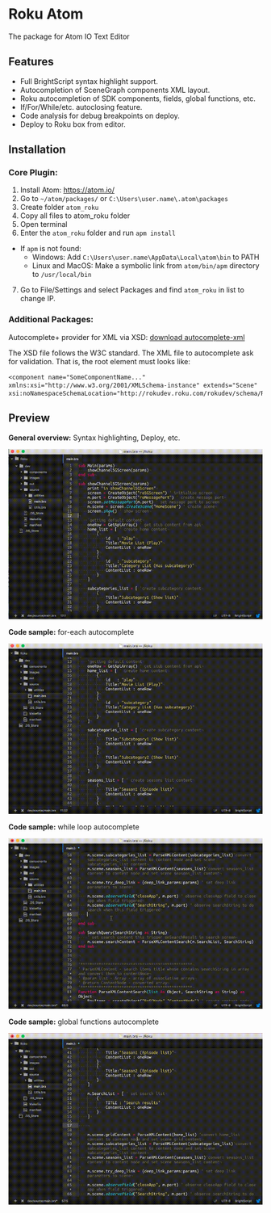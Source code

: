 # Roku Atom
The package for Atom IO Text Editor

## Features
   - Full BrightScript syntax highlight support.
   - Autocompletion of SceneGraph components XML layout.
   - Roku autocompletion of SDK components, fields, global functions, etc.
   - If/For/While/etc. autoclosing feature.
   - Code analysis for debug breakpoints on deploy.
   - Deploy to Roku box from editor.

## Installation

### Core Plugin:
1. Install Atom: https://atom.io/
2. Go to `~/atom/packages/` or `C:\Users\user.name\.atom\packages`
3. Create folder `atom_roku`
4. Copy all files to atom_roku folder
5. Open terminal
6. Enter the `atom_roku` folder and run `apm install`
- If `apm` is not found:
   - Windows: Add `C:\Users\user.name\AppData\Local\atom\bin` to PATH
   - Linux and MacOS: Make a symbolic link from `atom/bin/apm` directory to `/usr/local/bin`
7. Go to File/Settings and select Packages and find `atom_roku` in list to change IP.

### Additional Packages:
Autocomplete+ provider for XML via XSD: [download autocomplete-xml](https://atom.io/packages/autocomplete-xml)

The XSD file follows the W3C standard. The XML file to autocomplete ask for validation.
That is, the root element must looks like:

    <component name="SomeComponentName..." xmlns:xsi="http://www.w3.org/2001/XMLSchema-instance" extends="Scene" xsi:noNamespaceSchemaLocation="http://rokudev.roku.com/rokudev/schema/RokuSceneGraph.xsd">

## Preview

**General overview:** Syntax highlighting, Deploy, etc.

![Deploy](documentation/deploy.gif "Deploy")

**Code sample:** for-each autocomplete

![For Each](documentation/for_each.gif "For Each")

**Code sample:** while loop autocomplete

![While](documentation/while.gif "While")

**Code sample:** global functions autocomplete

![Global Functions](documentation/global_functions.gif "Global Functions")
